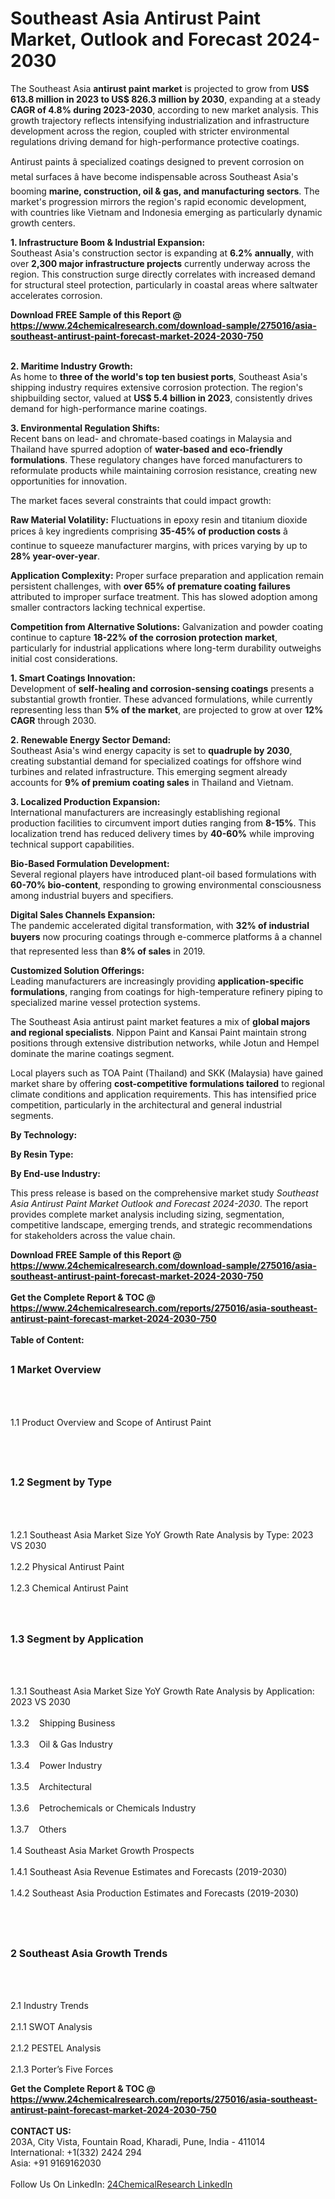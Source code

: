 <h1>Southeast Asia Antirust Paint Market, Outlook and Forecast 2024-2030</h1><p>The Southeast Asia <strong>antirust paint market</strong> is projected to grow from <strong>US$ 613.8 million in 2023 to US$ 826.3 million by 2030</strong>, expanding at a steady <strong>CAGR of 4.8% during 2023-2030</strong>, according to new market analysis. This growth trajectory reflects intensifying industrialization and infrastructure development across the region, coupled with stricter environmental regulations driving demand for high-performance protective coatings.</p><p>Antirust paints â specialized coatings designed to prevent corrosion on metal surfaces â have become indispensable across Southeast Asia's booming <strong>marine, construction, oil &amp; gas, and manufacturing sectors</strong>. The market's progression mirrors the region's rapid economic development, with countries like Vietnam and Indonesia emerging as particularly dynamic growth centers.</p><p><strong>1. Infrastructure Boom &amp; Industrial Expansion:</strong><br>
Southeast Asia's construction sector is expanding at <strong>6.2% annually</strong>, with over <strong>2,300 major infrastructure projects</strong> currently underway across the region. This construction surge directly correlates with increased demand for structural steel protection, particularly in coastal areas where saltwater accelerates corrosion.</p><div><b>Download FREE Sample of this Report @ 
            <a href="https://www.24chemicalresearch.com/download-sample/275016/asia-southeast-antirust-paint-forecast-market-2024-2030-750">
            https://www.24chemicalresearch.com/download-sample/275016/asia-southeast-antirust-paint-forecast-market-2024-2030-750</a></b></div><br><p><strong>2. Maritime Industry Growth:</strong><br>
As home to <strong>three of the world's top ten busiest ports</strong>, Southeast Asia's shipping industry requires extensive corrosion protection. The region's shipbuilding sector, valued at <strong>US$ 5.4 billion in 2023</strong>, consistently drives demand for high-performance marine coatings.</p><p><strong>3. Environmental Regulation Shifts:</strong><br>
Recent bans on lead- and chromate-based coatings in Malaysia and Thailand have spurred adoption of <strong>water-based and eco-friendly formulations</strong>. These regulatory changes have forced manufacturers to reformulate products while maintaining corrosion resistance, creating new opportunities for innovation.</p><p>The market faces several constraints that could impact growth:</p><p><strong>Raw Material Volatility:</strong> Fluctuations in epoxy resin and titanium dioxide prices â key ingredients comprising <strong>35-45% of production costs</strong> â continue to squeeze manufacturer margins, with prices varying by up to <strong>28% year-over-year</strong>.</p><p><strong>Application Complexity:</strong> Proper surface preparation and application remain persistent challenges, with <strong>over 65% of premature coating failures</strong> attributed to improper surface treatment. This has slowed adoption among smaller contractors lacking technical expertise.</p><p><strong>Competition from Alternative Solutions:</strong> Galvanization and powder coating continue to capture <strong>18-22% of the corrosion protection market</strong>, particularly for industrial applications where long-term durability outweighs initial cost considerations.</p><p><strong>1. Smart Coatings Innovation:</strong><br>
Development of <strong>self-healing and corrosion-sensing coatings</strong> presents a substantial growth frontier. These advanced formulations, while currently representing less than <strong>5% of the market</strong>, are projected to grow at over <strong>12% CAGR</strong> through 2030.</p><p><strong>2. Renewable Energy Sector Demand:</strong><br>
Southeast Asia's wind energy capacity is set to <strong>quadruple by 2030</strong>, creating substantial demand for specialized coatings for offshore wind turbines and related infrastructure. This emerging segment already accounts for <strong>9% of premium coating sales</strong> in Thailand and Vietnam.</p><p><strong>3. Localized Production Expansion:</strong><br>
International manufacturers are increasingly establishing regional production facilities to circumvent import duties ranging from <strong>8-15%</strong>. This localization trend has reduced delivery times by <strong>40-60%</strong> while improving technical support capabilities.</p><p><strong>Bio-Based Formulation Development:</strong><br>
    Several regional players have introduced plant-oil based formulations with <strong>60-70% bio-content</strong>, responding to growing environmental consciousness among industrial buyers and specifiers.</p><p><strong>Digital Sales Channels Expansion:</strong><br>
    The pandemic accelerated digital transformation, with <strong>32% of industrial buyers</strong> now procuring coatings through e-commerce platforms â a channel that represented less than <strong>8% of sales</strong> in 2019.</p><p><strong>Customized Solution Offerings:</strong><br>
    Leading manufacturers are increasingly providing <strong>application-specific formulations</strong>, ranging from coatings for high-temperature refinery piping to specialized marine vessel protection systems.</p><p>The Southeast Asia antirust paint market features a mix of <strong>global majors and regional specialists</strong>. Nippon Paint and Kansai Paint maintain strong positions through extensive distribution networks, while Jotun and Hempel dominate the marine coatings segment.</p><p>Local players such as TOA Paint (Thailand) and SKK (Malaysia) have gained market share by offering <strong>cost-competitive formulations tailored</strong> to regional climate conditions and application requirements. This has intensified price competition, particularly in the architectural and general industrial segments.</p><p><strong>By Technology:</strong></p><p><strong>By Resin Type:</strong></p><p><strong>By End-use Industry:</strong></p><p>This press release is based on the comprehensive market study <em>Southeast Asia Antirust Paint Market Outlook and Forecast 2024-2030</em>. The report provides complete market analysis including sizing, segmentation, competitive landscape, emerging trends, and strategic recommendations for stakeholders across the value chain.</p><div><b>Download FREE Sample of this Report @ 
            <a href="https://www.24chemicalresearch.com/download-sample/275016/asia-southeast-antirust-paint-forecast-market-2024-2030-750">
            https://www.24chemicalresearch.com/download-sample/275016/asia-southeast-antirust-paint-forecast-market-2024-2030-750</a></b></div><br><div><b>Get the Complete Report & TOC @ 
            <a href="https://www.24chemicalresearch.com/reports/275016/asia-southeast-antirust-paint-forecast-market-2024-2030-750">
            https://www.24chemicalresearch.com/reports/275016/asia-southeast-antirust-paint-forecast-market-2024-2030-750</a></b></div><br>
            <b>Table of Content:</b><p><h2><span style="font-size:16px"><strong>1 Market Overview&nbsp;&nbsp; &nbsp;</strong></span></h2><br />
<br />
<p>1.1 Product Overview and Scope of Antirust Paint&nbsp;</p><br />
<br />
<h2><strong><span style="font-size:16px">1.2 Segment by Type&nbsp;&nbsp; &nbsp;</span></strong></h2><br />
<br />
<p>1.2.1 Southeast Asia Market Size YoY Growth Rate Analysis by Type: 2023 VS 2030&nbsp;&nbsp; &nbsp;<br /><br />
1.2.2 Physical Antirust Paint&nbsp;&nbsp; &nbsp;<br /><br />
1.2.3 Chemical Antirust Paint<br /><br />
<br />
<h2><span style="font-size:16px"><strong>1.3 Segment by Application&nbsp;&nbsp;</strong></span></h2><br />
<br />
<p>1.3.1 Southeast Asia Market Size YoY Growth Rate Analysis by Application: 2023 VS 2030&nbsp;&nbsp; &nbsp;<br /><br />
1.3.2&nbsp;&nbsp; &nbsp;Shipping Business<br /><br />
1.3.3&nbsp;&nbsp; &nbsp;Oil & Gas Industry<br /><br />
1.3.4&nbsp;&nbsp; &nbsp;Power Industry<br /><br />
1.3.5&nbsp;&nbsp; &nbsp;Architectural<br /><br />
1.3.6&nbsp;&nbsp; &nbsp;Petrochemicals or Chemicals Industry<br /><br />
1.3.7&nbsp;&nbsp; &nbsp;Others<br /><br />
1.4 Southeast Asia Market Growth Prospects&nbsp;&nbsp; &nbsp;<br /><br />
1.4.1 Southeast Asia Revenue Estimates and Forecasts (2019-2030)&nbsp;&nbsp; &nbsp;<br /><br />
1.4.2 Southeast Asia Production Estimates and Forecasts (2019-2030)&nbsp;&nbsp;</p><br />
<br />
<h2><span style="font-size:16px"><strong>2 Southeast Asia Growth Trends&nbsp;&nbsp; &nbsp;</strong></span></h2><br />
<br />
<p>2.1 Industry Trends&nbsp;&nbsp; &nbsp;<br /><br />
2.1.1 SWOT Analysis&nbsp;&nbsp; &nbsp;<br /><br />
2.1.2 PESTEL Analysis&nbsp;&nbsp; &nbsp;<br /><br />
2.1.3 Porter&rsquo;s Five Forces</p><div><b>Get the Complete Report & TOC @ 
            <a href="https://www.24chemicalresearch.com/reports/275016/asia-southeast-antirust-paint-forecast-market-2024-2030-750">
            https://www.24chemicalresearch.com/reports/275016/asia-southeast-antirust-paint-forecast-market-2024-2030-750</a></b></div><br><b>CONTACT US:</b><br>
            203A, City Vista, Fountain Road, Kharadi, Pune, India - 411014<br>
            International: +1(332) 2424 294<br>
            Asia: +91 9169162030 <br><br>
            Follow Us On LinkedIn: <a href="https://www.linkedin.com/company/24chemicalresearch/">24ChemicalResearch LinkedIn</a>